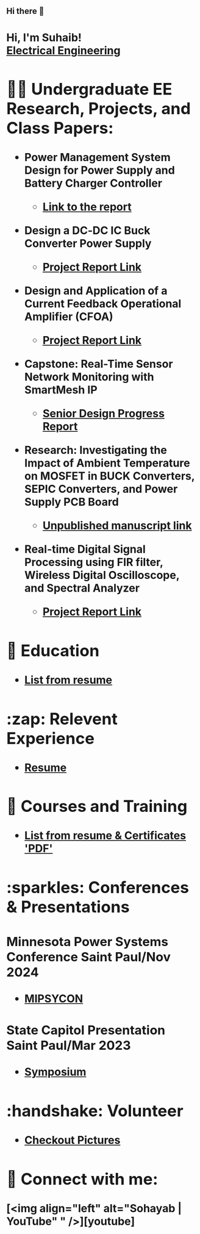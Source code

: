 ## Hi there 👋


<h1>Hi, I'm Suhaib! <br/><a href="https://www.linkedin.com/in/suhaib-abugdera/">Electrical Engineering</a> <a Desinger</a>

<h2>👨‍💻 Undergraduate EE Research, Projects, and Class Papers:</h2>

- <b>Power Management System Design for Power Supply and Battery Charger Controller</b>
  - [Link to the report](https://github.com/Sohayab/Resume-Info-Docs/wiki/Power-Management-System-Design-for-Power-Supply-and-Battery-Charger-Controller)

  
- <b>Design a DC‐DC IC Buck Converter Power Supply</b>
  - [Project Report Link](https://github.com/Sohayab/Resume-Info-Docs/wiki/Design-a-DC%E2%80%90DC-IC-Buck-Converter-Power-Supply)
 
- <b>Design and Application of a Current Feedback Operational Amplifier (CFOA)</b>
  - [Project Report Link](https://github.com/Sohayab/Resume-Info-Docs/wiki/Design-and-Application-of-a-Current-Feedback-Operational-Amplifier-(CFOA))
    
- <b>Capstone: Real-Time Sensor Network Monitoring with SmartMesh IP</b>
  - [Senior Design Progress Report](https://github.com/Sohayab/Resume-Info-Docs/wiki/Real%E2%80%90Time-Sensor-Network-Monitoring-with-SmartMesh-IP)
  
- <b>Research: Investigating the Impact of Ambient Temperature on MOSFET in BUCK Converters, SEPIC Converters, and Power Supply PCB Board </b>
  - [Unpublished manuscript link](https://github.com/Sohayab/Resume-Info-Docs/wiki/Real%E2%80%90Time-Sensor-Network-Monitoring-with-SmartMesh-IP)
  
- <b>Real-time Digital Signal Processing using FIR filter, Wireless Digital Oscilloscope, and Spectral Analyzer</b>
  - [Project Report Link](https://github.com/Sohayab/Resume-Info-Docs/wiki/Real%E2%80%90time-Digital-Signal-Processing-using-FIR-filter,-Wireless-Digital-Oscilloscope,-and-Spectral-Analyzer) <b>

    
<h2>🏫 Education</h2>

- [List from resume](https://github.com/Sohayab/Resume-Info-Docs/wiki/Education)
  
<h2>:zap: Relevent Experience</h2>

- [Resume](https://github.com/Sohayab/Resume-Info-Docs/wiki/Experiences)

<h2>📔 Courses and Training</h2>

- [List from resume & Certificates 'PDF'](https://github.com/Sohayab/Resume-Info-Docs/wiki/Courses-and-Training)

<h2>:sparkles: Conferences & Presentations</h2>
<h3>Minnesota Power Systems Conference Saint Paul/Nov 2024</h3>

- [MIPSYCON](https://ccaps.umn.edu/minnesota-power-systems-conference)
<h3>State Capitol Presentation Saint Paul/Mar 2023</h3>

- [Symposium](https://symposium.foragerone.com/2023-posters-at-st-paul/presentations/50728)
  
<h2>:handshake: Volunteer</h2>

- [Checkout Pictures](https://github.com/Sohayab/Resume-Info-Docs/wiki/Volunteer)

<h2> 🤳 Connect with me:</h2>

[<img align="left" alt="Sohayab | YouTube" " />][youtube]


[linkedin]: https://www.linkedin.com/in/suhaib-abugdera/

<!--
**Sohayab/Resume-Info-Docs** is a ✨ _special_ ✨ repository because its `README.md` (this file) appears on your GitHub profile.

Here are some ideas to get you started:

- 🔭 I’m currently working on ...
- 🌱 I’m currently learning ...
- 👯 I’m looking to collaborate on ...
- 🤔 I’m looking for help with ...
- 💬 Ask me about ...
- 📫 How to reach me: ...
- 😄 Pronouns: ...
- ⚡ Fun fact: ...
-->
